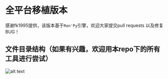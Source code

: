 # 全平台移植版本

感谢fk1995提供，该版本基于`Ren'Py`引擎，欢迎大家提交pull requests 以及修复BUG！

## 文件目录结构（如果有兴趣，欢迎用本repo下的所有工具进行尝试）

![alt text](https://github.com/MewX/cross-channel_chinese-localization_project/raw/gh-pages/images/others/renpy-file-structure.png "文件目录结构")

